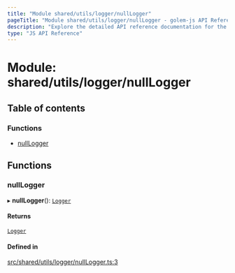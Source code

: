 ```yaml
---
title: "Module shared/utils/logger/nullLogger"
pageTitle: "Module shared/utils/logger/nullLogger - golem-js API Reference"
description: "Explore the detailed API reference documentation for the Module shared/utils/logger/nullLogger within the golem-js SDK for the Golem Network."
type: "JS API Reference"
---
```

# Module: shared/utils/logger/nullLogger

## Table of contents

### Functions

- [nullLogger](shared_utils_logger_nullLogger#nulllogger)

## Functions

### nullLogger

▸ **nullLogger**(): [`Logger`](../interfaces/shared_utils_logger_logger.Logger)

#### Returns

[`Logger`](../interfaces/shared_utils_logger_logger.Logger)

#### Defined in

[src/shared/utils/logger/nullLogger.ts:3](https://github.com/golemfactory/golem-js/blob/ed1cf1df/src/shared/utils/logger/nullLogger.ts#L3)
